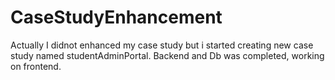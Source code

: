 # CaseStudyEnhancement
Actually I didnot enhanced my case study but i started creating new case study named studentAdminPortal.
Backend and Db was completed, working on frontend.
